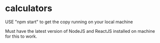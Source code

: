 # calculators
 
USE "npm start" to get the copy running on your local machine

Must have the latest version of NodeJS and ReactJS installed on machine for this to work.